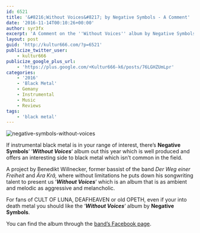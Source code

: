 ```yaml
---
id: 6521
title: '&#8216;Without Voices&#8217; by Negative Symbols - A Comment'
date: '2016-11-14T00:10:26+00:00'
author: syr3fx
excerpt: 'A Comment on the ''Without Voices'' album by Negative Symbols (2016).'
layout: post
guid: 'http://kultur666.com/?p=6521'
publicize_twitter_user:
    - kultur666
publicize_google_plus_url:
    - 'https://plus.google.com/+Kultur666-k6/posts/76LGHZUmLpr'
categories:
    - '2016'
    - 'Black Metal'
    - Gemany
    - Instrumental
    - Music
    - Reviews
tags:
    - 'black metal'
---
```


![negative-symbols-without-voices](http://localhost:8080/wp-content/uploads/2016/11/negative-symbols-without-voices.jpg?w=680)

If instrumental black metal is in your range of interest, there’s **Negative Symbols**‘ ‘***Without Voices***‘ album out this year which is well produced and offers an interesting side to black metal which isn’t common in the field.

A project by Benedikt Willnecker, former bassist of the band *Der Weg einer Freiheit* and *Ära Krâ,* where without limitations he puts down his songwriting talent to present us ‘***Without Voices***‘ which is an album that is as ambient and melodic as aggressive and melancholic.

For fans of CULT OF LUNA, DEAFHEAVEN or old OPETH, even if your into death metal you should like the ‘***Without Voices***‘ album by **Negative Symbols**.

You can find the album through the [band’s Facebook page](https://www.facebook.com/negativesymbols/).